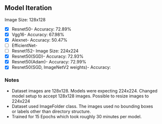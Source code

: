 ## Model Iteration
Image Size: 128x128
- [x] Resnet50- Accuracy: 72.89%
- [x] Vgg16- Accuracy: 67.98%
- [x] Alexnet- Accuracy: 50.47%
- [ ] EfficientNet-
- [ ] Resnet152-
Image Size: 224x224
-[x] Resnet50(SGD)- Accuracy: 72.93%
-[x] Resnet50(Adam)- Accuracy: 72.99%
-[x] Resnet50(SGD, ImageNetV2 weights)- Accuracy: 

### Notes

- Dataset images are 128x128. Models were expecting 224x224. Changed model setup to accept 128x128 images. Possible to resize images to 224x224
- Dataset used ImageFolder class. The images used no bounding boxes or labels other than directory structure. 
- Trained for 15 Epochs which took roughly 30 minutes per model. 
